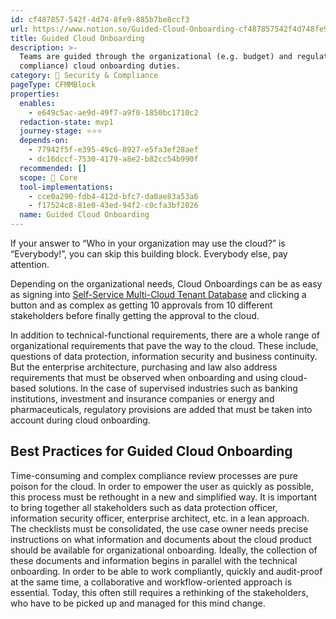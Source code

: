 ```yaml
---
id: cf487857-542f-4d74-8fe9-885b7be8ccf3
url: https://www.notion.so/Guided-Cloud-Onboarding-cf487857542f4d748fe9885b7be8ccf3
title: Guided Cloud Onboarding
description: >-
  Teams are guided through the organizational (e.g. budget) and regulatory (e.g.
  compliance) cloud onboarding duties.
category: 🔖 Security & Compliance
pageType: CFMMBlock
properties:
  enables:
    - e649c5ac-ae9d-49f7-a9f0-1850bc1710c2
  redaction-state: mvp1
  journey-stage: ⭐️⭐️⭐️
  depends-on:
    - 77942f5f-e395-49c6-8927-e5fa3ef28aef
    - dc16dccf-7530-4179-a8e2-b82cc54b990f
  recommended: []
  scope: 🏢 Core
  tool-implementations:
    - cce0a290-fdb4-412d-bfc7-da0ae83a53a6
    - f17524c8-81e0-43ed-94f2-c0cfa3bf2026
  name: Guided Cloud Onboarding
---
```


If your answer to “Who in your organization may use the cloud?” is “Everybody!”, you can skip this building block. Everybody else, pay attention.

Depending on the organizational needs, Cloud Onboardings can be as easy as signing into [Self-Service Multi-Cloud Tenant Database](../tenant-management/self-service-multi-cloud-tenant-database.md) and clicking a button and as complex as getting 10 approvals from 10 different stakeholders before finally getting the approval to the cloud.

In addition to technical-functional requirements, there are a whole range of organizational requirements that pave the way to the cloud. These include, questions of data protection, information security and business continuity. But the enterprise architecture, purchasing and law also address requirements that must be observed when onboarding and using cloud-based solutions.
In the case of supervised industries such as banking institutions, investment and insurance companies or energy and pharmaceuticals, regulatory provisions are added that must be taken into account during cloud onboarding.

## **Best Practices for** Guided Cloud Onboarding

Time-consuming and complex compliance review processes are pure poison for the cloud. In order to empower the user as quickly as possible, this process must be rethought in a new and simplified way. It is important to bring together all stakeholders such as data protection officer, information security officer, enterprise architect, etc. in a lean approach. The checklists must be consolidated, the use case owner needs precise instructions on what information and documents about the cloud product should be available for organizational onboarding. Ideally, the collection of these documents and information begins in parallel with the technical onboarding. In order to be able to work compliantly, quickly and audit-proof at the same time, a collaborative and workflow-oriented approach is essential. Today, this often still requires a rethinking of the stakeholders, who have to be picked up and managed for this mind change.


